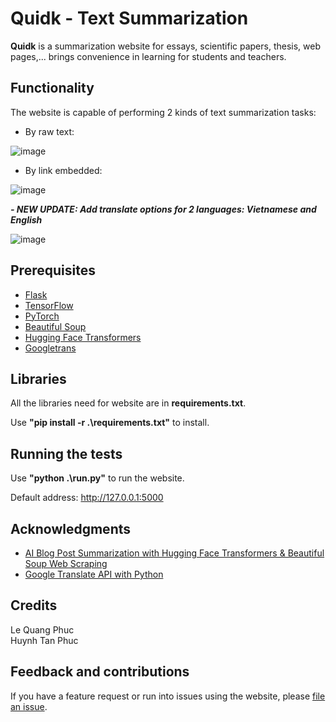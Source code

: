 # Quidk - Text Summarization

**Quidk** is a summarization website for essays, scientific papers, thesis, web pages,... brings convenience in learning for students and teachers.

## Functionality
The website is capable of performing 2 kinds of text summarization tasks:

- By raw text:

![image](https://user-images.githubusercontent.com/58034112/167919156-3609cb40-9518-4f1b-ba84-98ff295f2971.png)

- By link embedded:

![image](https://user-images.githubusercontent.com/58034112/167920052-5d5d1668-ed36-4a81-b8bb-00581e640fa9.png)

***- NEW UPDATE: Add translate options for 2 languages: Vietnamese and English***

![image](https://user-images.githubusercontent.com/58034112/168003602-7b3db63f-db37-44fd-80a8-478994f6f561.png)


## Prerequisites
- [Flask](https://flask.palletsprojects.com/en/2.1.x/)
- [TensorFlow](https://www.tensorflow.org/)
- [PyTorch](https://pytorch.org/)
- [Beautiful Soup](https://realpython.com/beautiful-soup-web-scraper-python/)
- [Hugging Face Transformers](http://huggingface.co/docs/transformers)
- [Googletrans](https://py-googletrans.readthedocs.io/en/latest/)

## Libraries

All the libraries need for website are in **requirements.txt**.</br>

Use **"pip install -r .\requirements.txt"** to install.

## Running the tests
Use **"python .\run.py"** to run the website.</br>

Default address: http://127.0.0.1:5000

## Acknowledgments
- [AI Blog Post Summarization with Hugging Face Transformers & Beautiful Soup Web Scraping](https://youtu.be/JctmnczWg0U)
- [Google Translate API with Python](https://www.youtube.com/watch?v=VIc_DDBpE7U)

## Credits
Le Quang Phuc</br>
Huynh Tan Phuc

## Feedback and contributions
If you have a feature request or run into issues using the website, please [file an issue](https://github.com/lqphuc123/Quidk/issues).
